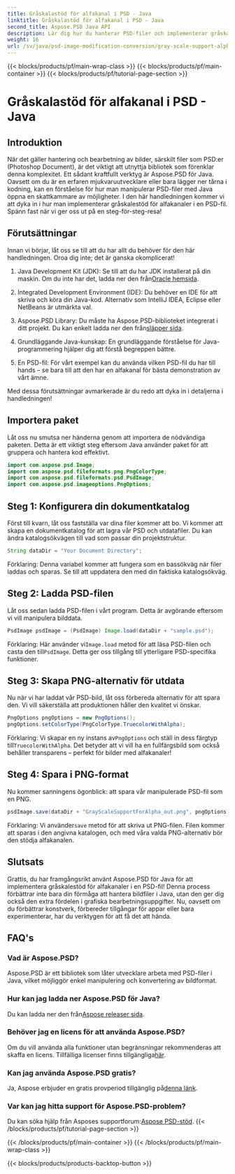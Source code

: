 ```yaml
---
title: Gråskalastöd för alfakanal i PSD - Java
linktitle: Gråskalastöd för alfakanal i PSD - Java
second_title: Aspose.PSD Java API
description: Lär dig hur du hanterar PSD-filer och implementerar gråskalestöd för alfakanaler med Aspose.PSD för Java i denna steg-för-steg-guide.
weight: 16
url: /sv/java/psd-image-modification-conversion/gray-scale-support-alpha-channel-psd/
---
```


{{< blocks/products/pf/main-wrap-class >}}
{{< blocks/products/pf/main-container >}}
{{< blocks/products/pf/tutorial-page-section >}}

# Gråskalastöd för alfakanal i PSD - Java

## Introduktion

När det gäller hantering och bearbetning av bilder, särskilt filer som PSD:er (Photoshop Document), är det viktigt att utnyttja bibliotek som förenklar denna komplexitet. Ett sådant kraftfullt verktyg är Aspose.PSD för Java. Oavsett om du är en erfaren mjukvaruutvecklare eller bara lägger ner tårna i kodning, kan en förståelse för hur man manipulerar PSD-filer med Java öppna en skattkammare av möjligheter. I den här handledningen kommer vi att dyka in i hur man implementerar gråskalestöd för alfakanaler i en PSD-fil. Spänn fast när vi ger oss ut på en steg-för-steg-resa!

## Förutsättningar

Innan vi börjar, låt oss se till att du har allt du behöver för den här handledningen. Oroa dig inte; det är ganska okomplicerat!

1.  Java Development Kit (JDK): Se till att du har JDK installerat på din maskin. Om du inte har det, ladda ner den från[Oracle hemsida](https://www.oracle.com/java/technologies/javase-jdk11-downloads.html).

2. Integrated Development Environment (IDE): Du behöver en IDE för att skriva och köra din Java-kod. Alternativ som IntelliJ IDEA, Eclipse eller NetBeans är utmärkta val.

3.  Aspose.PSD Library: Du måste ha Aspose.PSD-biblioteket integrerat i ditt projekt. Du kan enkelt ladda ner den från[släpper sida](https://releases.aspose.com/psd/java/).

4. Grundläggande Java-kunskap: En grundläggande förståelse för Java-programmering hjälper dig att förstå begreppen bättre.

5. En PSD-fil: För vårt exempel kan du använda vilken PSD-fil du har till hands – se bara till att den har en alfakanal för bästa demonstration av vårt ämne.

Med dessa förutsättningar avmarkerade är du redo att dyka in i detaljerna i handledningen!

## Importera paket

Låt oss nu smutsa ner händerna genom att importera de nödvändiga paketen. Detta är ett viktigt steg eftersom Java använder paket för att gruppera och hantera kod effektivt.

```java
import com.aspose.psd.Image;
import com.aspose.psd.fileformats.png.PngColorType;
import com.aspose.psd.fileformats.psd.PsdImage;
import com.aspose.psd.imageoptions.PngOptions;
```

## Steg 1: Konfigurera din dokumentkatalog

Först till kvarn, låt oss fastställa var dina filer kommer att bo. Vi kommer att skapa en dokumentkatalog för att lagra vår PSD och utdatafiler. Du kan ändra katalogsökvägen till vad som passar din projektstruktur.

```java
String dataDir = "Your Document Directory";
```

Förklaring: Denna variabel kommer att fungera som en bassökväg när filer laddas och sparas. Se till att uppdatera den med din faktiska katalogsökväg.

## Steg 2: Ladda PSD-filen

Låt oss sedan ladda PSD-filen i vårt program. Detta är avgörande eftersom vi vill manipulera bilddata.

```java
PsdImage psdImage = (PsdImage) Image.load(dataDir + "sample.psd");
```

 Förklaring: Här använder vi`Image.load` metod för att läsa PSD-filen och casta den till`PsdImage`. Detta ger oss tillgång till ytterligare PSD-specifika funktioner.

## Steg 3: Skapa PNG-alternativ för utdata

Nu när vi har laddat vår PSD-bild, låt oss förbereda alternativ för att spara den. Vi vill säkerställa att produktionen håller den kvalitet vi önskar.

```java
PngOptions pngOptions = new PngOptions();
pngOptions.setColorType(PngColorType.TruecolorWithAlpha);
```

Förklaring: Vi skapar en ny instans av`PngOptions` och ställ in dess färgtyp till`TruecolorWithAlpha`. Det betyder att vi vill ha en fullfärgsbild som också behåller transparens – perfekt för bilder med alfakanaler!

## Steg 4: Spara i PNG-format

Nu kommer sanningens ögonblick: att spara vår manipulerade PSD-fil som en PNG. 

```java
psdImage.save(dataDir + "GrayScaleSupportForAlpha_out.png", pngOptions);
```

 Förklaring: Vi använder`save` metod för att skriva ut PNG-filen. Filen kommer att sparas i den angivna katalogen, och med våra valda PNG-alternativ bör den stödja alfakanalen.

## Slutsats

Grattis, du har framgångsrikt använt Aspose.PSD för Java för att implementera gråskalestöd för alfakanaler i en PSD-fil! Denna process förbättrar inte bara din förmåga att hantera bildfiler i Java, utan den ger dig också den extra fördelen i grafiska bearbetningsuppgifter. Nu, oavsett om du förbättrar konstverk, förbereder tillgångar för appar eller bara experimenterar, har du verktygen för att få det att hända.

## FAQ's

### Vad är Aspose.PSD?
Aspose.PSD är ett bibliotek som låter utvecklare arbeta med PSD-filer i Java, vilket möjliggör enkel manipulering och konvertering av bildformat.

### Hur kan jag ladda ner Aspose.PSD för Java?
 Du kan ladda ner den från[Aspose releaser sida](https://releases.aspose.com/psd/java/).

### Behöver jag en licens för att använda Aspose.PSD?
 Om du vill använda alla funktioner utan begränsningar rekommenderas att skaffa en licens. Tillfälliga licenser finns tillgängliga[här](https://purchase.aspose.com/temporary-license/).

### Kan jag använda Aspose.PSD gratis?
 Ja, Aspose erbjuder en gratis provperiod tillgänglig på[denna länk](https://releases.aspose.com/).

### Var kan jag hitta support för Aspose.PSD-problem?
 Du kan söka hjälp från Asposes supportforum:[Aspose PSD-stöd](https://forum.aspose.com/c/psd/34).
{{< /blocks/products/pf/tutorial-page-section >}}

{{< /blocks/products/pf/main-container >}}
{{< /blocks/products/pf/main-wrap-class >}}

{{< blocks/products/products-backtop-button >}}
